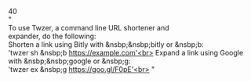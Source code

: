 40<br>
"<br>
 To use Twzer, a command line URL shortener and<br>
 expander, do the following:<br>
 Shorten a link using Bitly with &nsbp;&nsbp;bitly or &nsbp;b:<br>
 'twzer sh &nsbp;b https://example.com'<br>
 Expand a link using Google with &nsbp;&nsbp;google or &nsbp;g:<br>
 'twzer ex &nsbp;g https://goo.gl/F0pE'<br>
 "